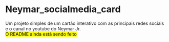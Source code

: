 # Neymar_socialmedia_card
Um projeto simples de um cartão interativo com as principais redes sociais e o canal no youtube do Neymar Jr.
<br>
<mark>O README ainda está sendo feito<mark>
